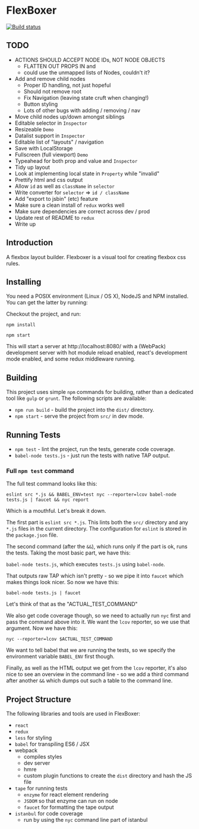 FlexBoxer
=========

[![Build status](https://travis-ci.org/pete-otaqui/flexboxer.svg?branch=redux)](https://travis-ci.org/pete-otaqui/flexboxer)

## TODO

* ACTIONS SHOULD ACCEPT NODE IDs, NOT NODE OBJECTS
  * FLATTEN OUT PROPS IN <Tree> and <Node>
  * <Output> could use the unmapped lists of Nodes, couldn't it?
* Add and remove child nodes
  * Proper ID handling, not just hopeful
  * Should not remove root
  * Fix Navigation (leaving state cruft when changing!)
  * Button styling
  * Lots of other bugs with adding / removing / nav
* Move child nodes up/down amongst siblings
* Editable selector in `Inspector`
* Resizeable `Demo`
* Datalist support in `Inspector`
* Editable list of "layouts" / navigation
* Save with LocalStorage
* Fullscreen (full viewport) `Demo`
* Typeahead for both prop and value and `Inspector`
* Tidy up layout
* Look at implementing local state in `Property` while "invalid"
* Prettify html and css output
* Allow `id` as well as `className` in `selector`
* Write converter for `selector` => `id / className`
* Add "export to jsbin" (etc) feature
* Make sure a clean install of `redux` works well
* Make sure dependencies are correct across dev / prod
* Update rest of README to `redux`
* Write up

## Introduction

A flexbox layout builder.  Flexboxer is a visual tool for creating flexbox css
rules.

## Installing

You need a POSIX environment (Linux / OS X), NodeJS and NPM installed.  You can
get the latter by running:

Checkout the project, and run:

`npm install`

`npm start`

This will start a server at http://localhost:8080/ with a (WebPack) development
server with hot module reload enabled, react's development mode enabled, and
some redux middleware running.

## Building

This project uses simple `npm` commands for building, rather than a dedicated
tool like `gulp` or `grunt`.  The following scripts are available:

* `npm run build` - build the project into the `dist/` directory.
* `npm start` - serve the project from `src/` in dev mode.

## Running Tests

* `npm test` - lint the project, run the tests, generate code coverage.
* `babel-node tests.js` - just run the tests with native TAP output.

### Full `npm test` command

The full test command looks like this:

`eslint src *.js && BABEL_ENV=test nyc --reporter=lcov babel-node tests.js | faucet && nyc report`

Which is a mouthful.  Let's break it down.

The first part is `eslint src *.js`.  This lints both the `src/` directory and
any `*.js` files in the current directory.  The configuration for `eslint` is
stored in the `package.json` file.

The second command (after the `&&`), which runs only if the part is ok, runs
the tests.  Taking the most basic part, we have this:

`babel-node tests.js`, which executes `tests.js` using `babel-node`.

That outputs raw TAP which isn't pretty - so we pipe it into `faucet` which
makes things look nicer.  So now we have this:

`babel-node tests.js | faucet`

Let's think of that as the "ACTUAL_TEST_COMMAND"

We also get code coverage though, so we need to actually run `nyc` first and
pass the command above into it.  We want the `lcov` reporter, so we use that
argument.  Now we have this:

`nyc --reporter=lcov $ACTUAL_TEST_COMMAND`

We want to tell babel that we are running the tests, so we specify the
environment variable `BABEL_ENV` first though.

Finally, as well as the HTML output we get from the `lcov` reporter, it's also
nice to see an overview in the command line - so we add a third command after
another `&&` which dumps out such a table to the command line.


## Project Structure

The following libraries and tools are used in FlexBoxer:

* `react`
* `redux`
* `less` for styling
* `babel` for transpiling ES6 / JSX
* webpack
  * compiles styles
  * dev server
  * hmre
  * custom plugin functions to create the `dist` directory and hash the JS file
* `tape` for running tests
  * `enzyme` for react element rendering
  * `JSDOM` so that enzyme can run on node
  * `faucet` for formatting the tape output
* `istanbul` for code coverage
  * run by using the `nyc` command line part of istanbul
